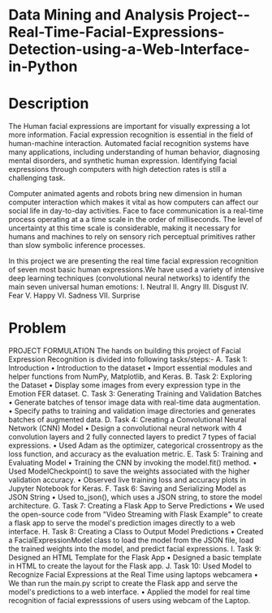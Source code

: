 # Data Mining and Analysis Project--Real-Time-Facial-Expressions-Detection-using-a-Web-Interface-in-Python
# Description
The Human facial expressions are important for visually expressing a lot more information. Facial expression recognition is essential in the field of human-machine interaction. Automated facial recognition systems have many applications, including understanding of human behavior, diagnosing mental disorders, and synthetic human expression. Identifying facial expressions through computers with high detection rates is still a challenging task.

Computer animated agents and robots bring new dimension in human computer interaction which makes it vital as how computers can affect our social life in day-to-day activities. Face to face communication is a real-time process operating at a a time scale in the order of milliseconds. The level of uncertainty at this time scale is considerable, making it necessary for humans and machines to rely on sensory rich perceptual primitives rather than slow symbolic inference processes.

In this project we are presenting the real time facial expression recognition of seven most basic human expressions.We have used a variety of intensive deep learning techniques (convolutional neural networks) to identify the main seven universal human emotions: 
I. Neutral II. Angry III. Disgust IV. Fear V. Happy VI. Sadness VII. Surprise

# Problem
PROJECT FORMULATION 
The hands on building this project of Facial Expression Recognition is divided into following tasks/steps:-
A.	Task 1: Introduction 
•	Introduction to the dataset
•	Import essential modules and helper functions from NumPy, Matplotlib, and Keras.
B.	Task 2: Exploring the Dataset
•	Display some images from every expression type in the Emotion FER dataset.
C.	Task 3: Generating Training and Validation Batches
•	Generate batches of tensor image data with real-time data augmentation.
•	Specify paths to training and validation image directories and generates batches of augmented data.
D.	Task 4: Creating a Convolutional Neural Network (CNN) Model
•	Design a convolutional neural network with 4 convolution layers and 2 fully connected layers to predict 7 types of facial expressions.
•	Used Adam as the optimizer, categorical crossentropy as the loss function, and accuracy as the evaluation metric.
E.	Task 5: Training and Evaluating Model
•	Training the CNN by invoking the model.fit() method.
•	Used ModelCheckpoint() to save the weights associated with the higher validation accuracy.
•	Observed live training loss and accuracy plots in Jupyter Notebook for Keras.
F.	Task 6: Saving and Serializing Model as JSON String
•	Used to_json(), which uses a JSON string, to store the model architecture.
G.	Task 7: Creating a Flask App to Serve Predictions
•	We used the open-source code from "Video Streaming with Flask Example" to create a flask app to serve the model's prediction images directly to a web interface.
H.	Task 8: Creating a Class to Output Model Predictions
•	Created a FacialExpressionModel class to load the model from the JSON file, load the trained weights into the model, and predict facial expressions.
I.	Task 9: Designed an HTML Template for the Flask App
•	Designed a basic template in HTML to create the layout for the Flask app.
J.	Task 10: Used Model to Recognize Facial Expressions at the Real Time using laptops webcamera
•	We than run the main.py script to create the Flask app and serve the model's predictions to a web interface.
•	Applied the model for real time recognition of facial expresssions of users using webcam of the Laptop.


